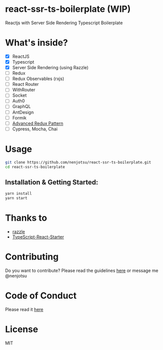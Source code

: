 # react-ssr-ts-boilerplate (WIP)

Reactjs with Server Side Rendering Typescript Boilerplate

# What's inside?

- [x] ReactJS
- [x] Typescript
- [x] Server Side Rendering (using Razzle)
- [ ] Redux
- [ ] Redux Observables (rxjs)
- [ ] React Router
- [ ] WithRouter
- [ ] Socket
- [ ] Auth0
- [ ] GraphQL
- [ ] AntDesign
- [ ] Formik
- [ ] [Advanced Redux Pattern](https://github.com/nenjotsu/advanced-redux-pattern)
- [ ] Cypress, Mocha, Chai

# Usage

```bash
git clone https://github.com/nenjotsu/react-ssr-ts-boilerplate.git
cd react-ssr-ts-boilerplate
```

## Installation & Getting Started:

```bash
yarn install
yarn start
```

# Thanks to

- [razzle](https://github.com/jaredpalmer/razzle.git)
- [TypeScript-React-Starter](https://github.com/Microsoft/TypeScript-React-Starter)

# Contributing

Do you want to contribute? Please read the guidelines [here](/docs/contributing.md) or message me @nenjotsu

# Code of Conduct

Please read it [here](/docs/CODE_OF_CONDUCT.md)

# License

MIT
